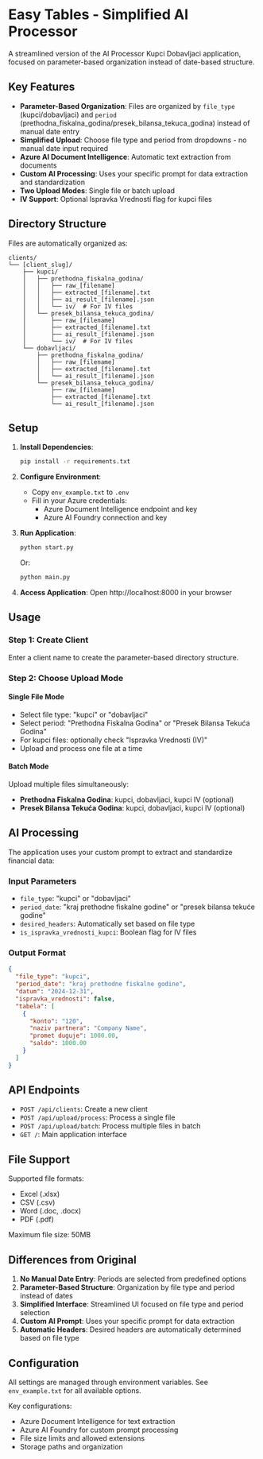 # Easy Tables - Simplified AI Processor

A streamlined version of the AI Processor Kupci Dobavljaci application, focused on parameter-based organization instead of date-based structure.

## Key Features

- **Parameter-Based Organization**: Files are organized by `file_type` (kupci/dobavljaci) and `period` (prethodna_fiskalna_godina/presek_bilansa_tekuca_godina) instead of manual date entry
- **Simplified Upload**: Choose file type and period from dropdowns - no manual date input required
- **Azure AI Document Intelligence**: Automatic text extraction from documents
- **Custom AI Processing**: Uses your specific prompt for data extraction and standardization
- **Two Upload Modes**: Single file or batch upload
- **IV Support**: Optional Ispravka Vrednosti flag for kupci files

## Directory Structure

Files are automatically organized as:
```
clients/
└── [client_slug]/
    ├── kupci/
    │   ├── prethodna_fiskalna_godina/
    │   │   ├── raw_[filename]
    │   │   ├── extracted_[filename].txt
    │   │   ├── ai_result_[filename].json
    │   │   └── iv/  # For IV files
    │   └── presek_bilansa_tekuca_godina/
    │       ├── raw_[filename]
    │       ├── extracted_[filename].txt
    │       ├── ai_result_[filename].json
    │       └── iv/  # For IV files
    └── dobavljaci/
        ├── prethodna_fiskalna_godina/
        │   ├── raw_[filename]
        │   ├── extracted_[filename].txt
        │   └── ai_result_[filename].json
        └── presek_bilansa_tekuca_godina/
            ├── raw_[filename]
            ├── extracted_[filename].txt
            └── ai_result_[filename].json
```

## Setup

1. **Install Dependencies**:
   ```bash
   pip install -r requirements.txt
   ```

2. **Configure Environment**:
   - Copy `env_example.txt` to `.env`
   - Fill in your Azure credentials:
     - Azure Document Intelligence endpoint and key
     - Azure AI Foundry connection and key

3. **Run Application**:
   ```bash
   python start.py
   ```
   Or:
   ```bash
   python main.py
   ```

4. **Access Application**:
   Open http://localhost:8000 in your browser

## Usage

### Step 1: Create Client
Enter a client name to create the parameter-based directory structure.

### Step 2: Choose Upload Mode

#### Single File Mode
- Select file type: "kupci" or "dobavljaci"
- Select period: "Prethodna Fiskalna Godina" or "Presek Bilansa Tekuća Godina"
- For kupci files: optionally check "Ispravka Vrednosti (IV)"
- Upload and process one file at a time

#### Batch Mode
Upload multiple files simultaneously:
- **Prethodna Fiskalna Godina**: kupci, dobavljaci, kupci IV (optional)
- **Presek Bilansa Tekuća Godina**: kupci, dobavljaci, kupci IV (optional)

## AI Processing

The application uses your custom prompt to extract and standardize financial data:

### Input Parameters
- `file_type`: "kupci" or "dobavljaci"
- `period_date`: "kraj prethodne fiskalne godine" or "presek bilansa tekuće godine"
- `desired_headers`: Automatically set based on file type
- `is_ispravka_vrednosti_kupci`: Boolean flag for IV files

### Output Format
```json
{
  "file_type": "kupci",
  "period_date": "kraj prethodne fiskalne godine",
  "datum": "2024-12-31",
  "ispravka_vrednosti": false,
  "tabela": [
    {
      "konto": "120",
      "naziv partnera": "Company Name",
      "promet duguje": 1000.00,
      "saldo": 1000.00
    }
  ]
}
```

## API Endpoints

- `POST /api/clients`: Create a new client
- `POST /api/upload/process`: Process a single file
- `POST /api/upload/batch`: Process multiple files in batch
- `GET /`: Main application interface

## File Support

Supported file formats:
- Excel (.xlsx)
- CSV (.csv)
- Word (.doc, .docx)
- PDF (.pdf)

Maximum file size: 50MB

## Differences from Original

1. **No Manual Date Entry**: Periods are selected from predefined options
2. **Parameter-Based Structure**: Organization by file type and period instead of dates
3. **Simplified Interface**: Streamlined UI focused on file type and period selection
4. **Custom AI Prompt**: Uses your specific prompt for data extraction
5. **Automatic Headers**: Desired headers are automatically determined based on file type

## Configuration

All settings are managed through environment variables. See `env_example.txt` for all available options.

Key configurations:
- Azure Document Intelligence for text extraction
- Azure AI Foundry for custom prompt processing
- File size limits and allowed extensions
- Storage paths and organization